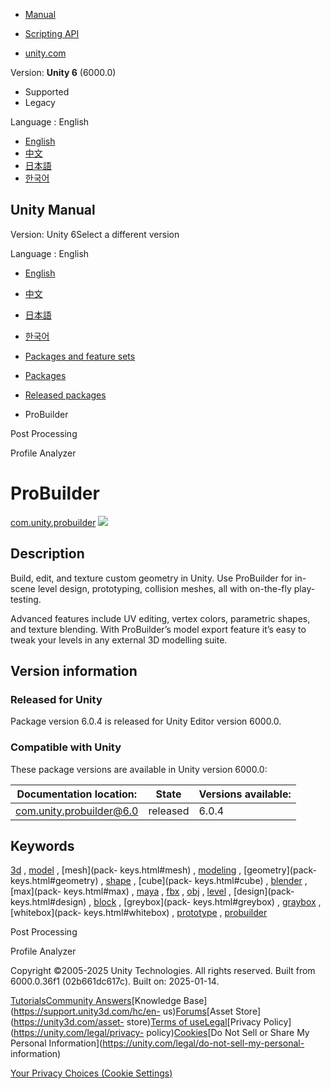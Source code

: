 [](https://docs.unity3d.com)

  * [Manual](../Manual/index.html)
  * [Scripting API](../ScriptReference/index.html)

  * [unity.com](https://unity.com/)

Version: **Unity 6** (6000.0)

  * Supported
  * Legacy

Language : English

  * [English](/Manual/com.unity.probuilder.html)
  * [中文](/cn/current/Manual/com.unity.probuilder.html)
  * [日本語](/ja/current/Manual/com.unity.probuilder.html)
  * [한국어](/kr/current/Manual/com.unity.probuilder.html)

[](https://docs.unity3d.com)

## Unity Manual

Version: Unity 6Select a different version

Language : English

  * [English](/Manual/com.unity.probuilder.html)
  * [中文](/cn/current/Manual/com.unity.probuilder.html)
  * [日本語](/ja/current/Manual/com.unity.probuilder.html)
  * [한국어](/kr/current/Manual/com.unity.probuilder.html)

  * [Packages and feature sets](PackagesList.html)
  * [Packages](Packages-all.html)
  * [Released packages](pack-safe.html)
  * ProBuilder 

[](com.unity.postprocessing.html)

Post Processing

[](com.unity.performance.profile-analyzer.html)

Profile Analyzer

# ProBuilder

[com.unity.probuilder](https://docs.unity3d.com/Packages/com.unity.probuilder@6.0/manual/index.html)
![](../uploads/Main/iconRel.png)

## Description

Build, edit, and texture custom geometry in Unity. Use ProBuilder for in-scene
level design, prototyping, collision meshes, all with on-the-fly play-testing.  
  
Advanced features include UV editing, vertex colors, parametric shapes, and
texture blending. With ProBuilder’s model export feature it’s easy to tweak
your levels in any external 3D modelling suite.

## Version information

### Released for Unity

Package version 6.0.4 is released for Unity Editor version 6000.0.

### Compatible with Unity

These package versions are available in Unity version 6000.0:

**Documentation location:** | **State** | **Versions available:**  
---|---|---  
[com.unity.probuilder@6.0](https://docs.unity3d.com/Packages/com.unity.probuilder@6.0/manual/index.html) | released | 6.0.4  
  
## Keywords

[3d](pack-keys.html#3d) , [model](pack-keys.html#model) , [mesh](pack-
keys.html#mesh) , [modeling](pack-keys.html#modeling) , [geometry](pack-
keys.html#geometry) , [shape](pack-keys.html#shape) , [cube](pack-
keys.html#cube) , [blender](pack-keys.html#blender) , [max](pack-
keys.html#max) , [maya](pack-keys.html#maya) , [fbx](pack-keys.html#fbx) ,
[obj](pack-keys.html#obj) , [level](pack-keys.html#level) , [design](pack-
keys.html#design) , [block](pack-keys.html#block) , [greybox](pack-
keys.html#greybox) , [graybox](pack-keys.html#graybox) , [whitebox](pack-
keys.html#whitebox) , [prototype](pack-keys.html#prototype) ,
[probuilder](pack-keys.html#probuilder)

[](com.unity.postprocessing.html)

Post Processing

[](com.unity.performance.profile-analyzer.html)

Profile Analyzer

Copyright ©2005-2025 Unity Technologies. All rights reserved. Built from
6000.0.36f1 (02b661dc617c). Built on: 2025-01-14.

[Tutorials](https://learn.unity.com/)[Community
Answers](https://answers.unity3d.com)[Knowledge
Base](https://support.unity3d.com/hc/en-
us)[Forums](https://forum.unity3d.com)[Asset Store](https://unity3d.com/asset-
store)[Terms of
use](https://docs.unity3d.com/Manual/TermsOfUse.html)[Legal](https://unity.com/legal)[Privacy
Policy](https://unity.com/legal/privacy-
policy)[Cookies](https://unity.com/legal/cookie-policy)[Do Not Sell or Share
My Personal Information](https://unity.com/legal/do-not-sell-my-personal-
information)

[Your Privacy Choices (Cookie Settings)](javascript:void\(0\);)

